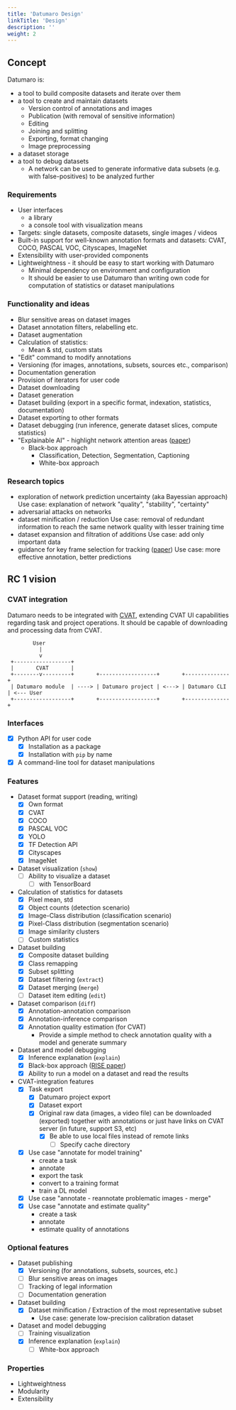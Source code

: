 ```yaml
---
title: 'Datumaro Design'
linkTitle: 'Design'
description: ''
weight: 2
---
```


<!--lint disable list-item-indent-->

## Concept

Datumaro is:
- a tool to build composite datasets and iterate over them
- a tool to create and maintain datasets
  - Version control of annotations and images
  - Publication (with removal of sensitive information)
  - Editing
  - Joining and splitting
  - Exporting, format changing
  - Image preprocessing
- a dataset storage
- a tool to debug datasets
  - A network can be used to generate
    informative data subsets (e.g. with false-positives)
    to be analyzed further

### Requirements

- User interfaces
  - a library
  - a console tool with visualization means
- Targets: single datasets, composite datasets, single images / videos
- Built-in support for well-known annotation formats and datasets:
    CVAT, COCO, PASCAL VOC, Cityscapes, ImageNet
- Extensibility with user-provided components
- Lightweightness - it should be easy to start working with Datumaro
  - Minimal dependency on environment and configuration
  - It should be easier to use Datumaro than writing own code
    for computation of statistics or dataset manipulations

### Functionality and ideas

- Blur sensitive areas on dataset images
- Dataset annotation filters, relabelling etc.
- Dataset augmentation
- Calculation of statistics:
  - Mean & std, custom stats
- "Edit" command to modify annotations
- Versioning (for images, annotations, subsets, sources etc., comparison)
- Documentation generation
- Provision of iterators for user code
- Dataset downloading
- Dataset generation
- Dataset building (export in a specific format, indexation, statistics,
documentation)
- Dataset exporting to other formats
- Dataset debugging (run inference, generate dataset slices, compute statistics)
- "Explainable AI" - highlight network attention areas ([paper](https://arxiv.org/abs/1901.04592))
  - Black-box approach
    - Classification, Detection, Segmentation, Captioning
    - White-box approach

### Research topics

- exploration of network prediction uncertainty (aka Bayessian approach)
  Use case: explanation of network "quality", "stability", "certainty"
- adversarial attacks on networks
- dataset minification / reduction
  Use case: removal of redundant information to reach the same network quality
  with lesser training time
- dataset expansion and filtration of additions
  Use case: add only important data
- guidance for key frame selection for tracking ([paper](https://arxiv.org/abs/1903.11779))
  Use case: more effective annotation, better predictions

## RC 1 vision

### CVAT integration

Datumaro needs to be integrated with [CVAT](https://github.com/openvinotoolkit/cvat),
extending CVAT UI capabilities regarding task and project operations.
It should be capable of downloading and processing data from CVAT.

<!--lint disable fenced-code-flag-->
```
        User
          |
          v
 +------------------+
 |       CVAT       |
 +--------v---------+       +------------------+       +--------------+
 | Datumaro module  | ----> | Datumaro project | <---> | Datumaro CLI | <--- User
 +------------------+       +------------------+       +--------------+
```
<!--lint enable fenced-code-flag-->

### Interfaces

- [x] Python API for user code
  - [x] Installation as a package
  - [x] Installation with `pip` by name
- [x] A command-line tool for dataset manipulations

### Features

- Dataset format support (reading, writing)
  - [x] Own format
  - [x] CVAT
  - [x] COCO
  - [x] PASCAL VOC
  - [x] YOLO
  - [x] TF Detection API
  - [x] Cityscapes
  - [x] ImageNet

- Dataset visualization (`show`)
  - [ ] Ability to visualize a dataset
    - [ ] with TensorBoard

- Calculation of statistics for datasets
  - [x] Pixel mean, std
  - [x] Object counts (detection scenario)
  - [x] Image-Class distribution (classification scenario)
  - [x] Pixel-Class distribution (segmentation scenario)
  - [x] Image similarity clusters
  - [ ] Custom statistics

- Dataset building
  - [x] Composite dataset building
  - [x] Class remapping
  - [x] Subset splitting
  - [x] Dataset filtering (`extract`)
  - [x] Dataset merging (`merge`)
  - [ ] Dataset item editing (`edit`)

- Dataset comparison (`diff`)
  - [x] Annotation-annotation comparison
  - [x] Annotation-inference comparison
  - [x] Annotation quality estimation (for CVAT)
    - Provide a simple method to check
      annotation quality with a model and generate summary

- Dataset and model debugging
  - [x] Inference explanation (`explain`)
  - [x] Black-box approach ([RISE paper](https://arxiv.org/abs/1806.07421))
  - [x] Ability to run a model on a dataset and read the results

- CVAT-integration features
  - [x] Task export
    - [x] Datumaro project export
    - [x] Dataset export
    - [x] Original raw data (images, a video file) can be downloaded (exported)
      together with annotations or just have links
      on CVAT server (in future, support S3, etc)
      - [x] Be able to use local files instead of remote links
        - [ ] Specify cache directory
  - [x] Use case "annotate for model training"
    - create a task
    - annotate
    - export the task
    - convert to a training format
    - train a DL model
  - [x] Use case "annotate - reannotate problematic images - merge"
  - [x] Use case "annotate and estimate quality"
    - create a task
    - annotate
    - estimate quality of annotations

### Optional features

- Dataset publishing
  - [x] Versioning (for annotations, subsets, sources, etc.)
  - [ ] Blur sensitive areas on images
  - [ ] Tracking of legal information
  - [ ] Documentation generation

- Dataset building
  - [x] Dataset minification / Extraction of the most representative subset
    - Use case: generate low-precision calibration dataset

- Dataset and model debugging
  - [ ] Training visualization
  - [x] Inference explanation (`explain`)
    - [ ] White-box approach

### Properties

- Lightweightness
- Modularity
- Extensibility

